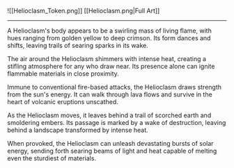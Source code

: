 ![[Helioclasm_Token.png]]
[[Helioclasm.png|Full Art]]

---

A Helioclasm's body appears to be a swirling mass of living flame, with hues ranging from golden yellow to deep crimson. Its form dances and shifts, leaving trails of searing sparks in its wake.

The air around the Helioclasm shimmers with intense heat, creating a stifling atmosphere for any who draw near. Its presence alone can ignite flammable materials in close proximity.

Immune to conventional fire-based attacks, the Helioclasm draws strength from the sun's energy. It can walk through lava flows and survive in the heart of volcanic eruptions unscathed.

As the Helioclasm moves, it leaves behind a trail of scorched earth and smoldering embers. Its passage is marked by a wake of destruction, leaving behind a landscape transformed by intense heat.

When provoked, the Helioclasm can unleash devastating bursts of solar energy, sending forth searing beams of light and heat capable of melting even the sturdiest of materials.